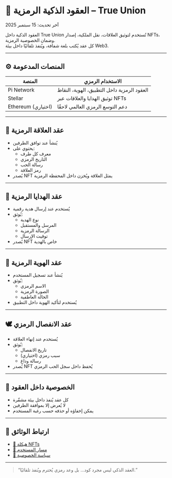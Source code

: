 # 📜 العقود الذكية الرمزية – True Union

آخر تحديث: 15 سبتمبر 2025

العقود الذكية داخل True Union تُستخدم لتوثيق العلاقات، نقل الملكية، إصدار NFTs، وضمان الخصوصية الرمزية.  
كل عقد يُكتب بلغة شفافة، ويُنفذ تلقائيًا داخل بيئة Web3.

---

## ⚙️ المنصات المدعومة

| المنصة | الاستخدام الرمزي |
|--------|-------------------|
| Pi Network | العقود الرمزية داخل التطبيق، الهوية، النقاط |
| Stellar | توثيق الهدايا والعلاقات عبر NFTs |
| Ethereum (اختياري) | دعم التوسع الرمزي العالمي لاحقًا |

---

## 💍 عقد العلاقة الرمزية

- يُنشأ عند توافق الطرفين  
- يحتوي على:  
  - معرف كل طرف  
  - التاريخ الرمزي  
  - رسالة الحب  
  - رمز العلاقة  
- يُصدر NFT يمثل العلاقة ويُخزن داخل المحفظة الرمزية

---

## 🎁 عقد الهدايا الرمزية

- يُستخدم عند إرسال هدية رقمية  
- يُوثق:  
  - نوع الهدية  
  - المرسل والمستقبل  
  - الرسالة الرمزية  
  - توقيت الإرسال  
- يُصدر NFT خاص بالهدية

---

## 🧬 عقد الهوية الرمزية

- يُنشأ عند تسجيل المستخدم  
- يُوثق:  
  - الاسم الرمزي  
  - الصورة الرمزية  
  - الحالة العاطفية  
- يُستخدم لتأكيد الهوية داخل التطبيق

---

## 🕊️ عقد الانفصال الرمزي

- يُستخدم عند إنهاء العلاقة  
- يُوثق:  
  - تاريخ الانفصال  
  - سبب رمزي (اختياري)  
  - رسالة وداع  
- يُصدر NFT يُحفظ داخل سجل الحب الرمزي

---

## 🔐 الخصوصية داخل العقود

- كل عقد يُنفذ داخل بيئة مشفّرة  
- لا يُعرض إلا بموافقة الطرفين  
- يمكن إخفاؤه أو حذفه حسب رغبة المستخدم

---

## 📜 ارتباط الوثائق

- [🧬 هيكلة NFTs](./nft-structure.md)  
- [🧭 مسار المستخدم](./user-journey.md)  
- [🔐 سياسة الخصوصية](./privacy-policy.md)

---

> “العقد الذكي ليس مجرد كود… بل وعد رمزي يُحترم ويُنفذ تلقائيًا.”
